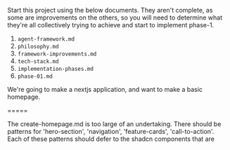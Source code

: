 Start this project using the below documents. They aren't complete, as some are improvements on the others, so you will need to determine what they're all collectively trying to achieve and start to implement phase-1.

1. `agent-framework.md`
2. `philosophy.md`
3. `framework-improvements.md`
4. `tech-stack.md`
5. `implementation-phases.md`
6. `phase-01.md`

We're going to make a nextjs application, and want to make a basic homepage.

=====

The create-homepage.md is too large of an undertaking. There should be patterns for 'hero-section', 'navigation', 'feature-cards', 'call-to-action'. Each of these patterns should defer to the shadcn components that are
